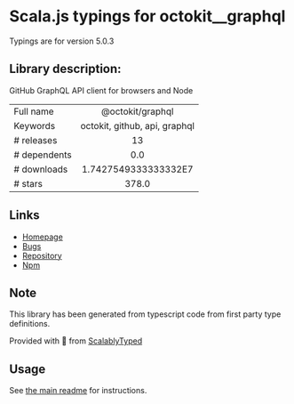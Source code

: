 
# Scala.js typings for octokit__graphql

Typings are for version 5.0.3

## Library description:
GitHub GraphQL API client for browsers and Node

|                    |                 |
| ------------------ | :-------------: |
| Full name          | @octokit/graphql |
| Keywords           | octokit, github, api, graphql |
| # releases         | 13 |
| # dependents       | 0.0 |
| # downloads        | 1.7427549333333332E7 |
| # stars            | 378.0 |

## Links
- [Homepage](https://github.com/octokit/graphql.js#readme)
- [Bugs](https://github.com/octokit/graphql.js/issues)
- [Repository](https://github.com/octokit/graphql.js)
- [Npm](https://www.npmjs.com/package/%40octokit%2Fgraphql)
    


## Note
This library has been generated from typescript code from first party type definitions.

Provided with :purple_heart: from [ScalablyTyped](https://github.com/oyvindberg/ScalablyTyped)

## Usage
See [the main readme](../../readme.md) for instructions.



